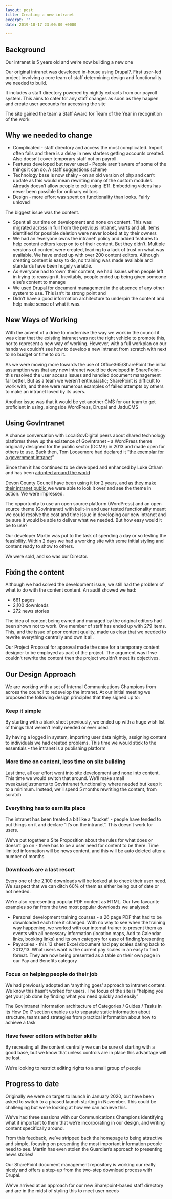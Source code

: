 ```yaml
---
layout: post
title: Creating a new intranet
excerpt: ''
date: 2019-10-17 23:00:00 +0000

---
```

## Background

Our intranet is 5 years old and we’re now building a new one

Our original intranet was developed in-house using Drupal7. First user-led project involving a core team of staff determining design and functionality we needed to build.

It includes a staff directory powered by nightly extracts from our payroll system. This aims to cater for any staff changes as soon as they happen and create user accounts for accessing the site

The site gained the team a Staff Award for Team of the Year in recognition of the work

## Why we needed to change

* Complicated - staff directory and access the most complicated. Import often fails and there is a delay in new starters getting accounts created. Also doesn’t cover temporary staff not on payroll.
* Features developed but never used - People aren’t aware of some of the things it can do. A staff suggestions scheme
* Technology base is now shaky - on an old version of php and can’t update as this would mean rewriting many of the custom modules. Already doesn’t allow people to edit using IE11. Embedding videos has never been possible for ordinary editors
* Design - more effort was spent on functionality than looks. Fairly unloved

The biggest issue was the content.

* Spent all our time on development and none on content. This was migrated across in full from the previous intranet, warts and all. Items identified for possible deletion were never looked at by their owners
* We had an ‘everyone owns the intranet’ policy and added features to help content editors keep on to of their content. But they didn’t. Multiple versions of content were created, leading to a lack of trust on what was available. We have ended up with over 200 content editors. Although creating content is easy to do, no training was made available and standards have been hugely variable.
* As everyone had to ‘own’ their content, we had issues when people left in trying to reassign it. Inevitably, people ended up being given someone else’s content to manage
* We used Drupal for document management in the absence of any other system to use. This isn’t its strong point and
* Didn’t have a good information architecture to underpin the content and help make sense of what it was.

## New Ways of Working

With the advent of a drive to modernise the way we work in the council it was clear that the existing intranet was not the right vehicle to promote this, nor to represent a new way of working. However, with a full workplan on our hands we couldn’t see how to develop a new intranet from scratch with next to no budget or time to do it.

As we were moving more towards the use of Office365/SharePoint the initial assumption was that any new intranet would be developed in SharePoint - this resolved the user access issues and handled document management far better. But as a team we weren’t enthusiastic; SharePoint is difficult to work with, and there were numerous examples of failed attempts by others to make an intranet loved by its users.

Another issue was that it would be yet another CMS for our team to get proficient in using, alongside WordPress, Drupal and JaduCMS

## Using GovIntranet

A chance conversation with LocalGovDigital peers about shared technology platforms threw up the existence of GovIntranet - a WordPress theme originally designed for the public sector (DCMS) in 2013 and made open for others to use. Back then, Tom Loosemore had declared it “[the exemplar for a government intranet](https://gds.blog.gov.uk/2013/03/18/intranets-dcms/)”

Since then it has continued to be developed and enhanced by Luke Otham and has been [adopted around the world]()

Devon County Council have been using it for 2 years, and as [they make their intranet public ](https://inside.devon.gov.uk)we were able to look it over and see the theme in action. We were impressed.

The opportunity to use an open source platform (WordPress) and an open source theme (GovIntranet) with built-in and user tested functionality meant we could resolve the cost and time issue in developing our new intranet and be sure it would be able to deliver what we needed. But how easy would it be to use?

Our developer Martin was put to the task of spending a day or so testing the feasibility. Within 2 days we had a working site with some initial styling and content ready to show to others.

We were sold, and so was our Director.

## Fixing the content

Although we had solved the development issue, we still had the problem of what to do with the content content. An audit showed we had:

* 661 pages
* 2,100 downloads
* 272 news stories

The idea of content being owned and managed by the original editors had been shown not to work. One member of staff has ended up with 279 items. This, and the issue of poor content quality, made us clear that we needed to rewrite everything centrally and own it all.

Our Project Proposal for approval made the case for a temporary content designer to be employed as part of the project. The argument was if we couldn’t rewrite the content then the project wouldn’t meet its objectives.

## Our Design Approach

We are working with a set of Internal Communications Champions from across the council to redevelop the intranet. At our initial meeting we proposed the following design principles that they signed up to:

### Keep it simple

By starting with a blank sheet previously, we ended up with a huge wish list of things that weren’t really needed or ever used.

By having a logged in system, importing user data nightly, assigning content to individuals we had created problems. This time we would stick to the essentials - the intranet is a publishing platform

### More time on content, less time on site building

Last time, all our effort went into site development and none into content. This time we would switch that around. We’ll make small tweaks/adjustments to GovIntranet functionality where needed but keep it to a minimum. Instead, we’ll spend 5 months rewriting the content, from scratch

### Everything has to earn its place

The intranet has been treated a bit like a “bucket’ - people have tended to put things on it and declare “it’s on the intranet”. This doesn’t work for users.

We’ve put together a Site Proposition about the rules for what does or doesn’t go on - there has to be a user need for content to be there. Time limited information will be news content, and this will be auto deleted after a number of months

### Downloads are a last resort

Every one of the 2,100 downloads will be looked at to check their user need. We suspect that we can ditch 60% of them as either being out of date or not needed.

We’re also representing popular PDF content as HTML. Our two favourite examples so far from the two most popular downloads we analysed:

* Personal development training courses - a 26 page PDF that had to be downloaded each time it changed. With no way to see when the training way happening, we worked with our internal trainer to present them as events with all necessary information (location maps, Add to Calendar links, booking links) and its own category for ease of finding/presenting
* Payscales - this 13 sheet Excel document had pay scales dating back to 2012/13. What users want is the current pay scales in an easy to find format. They are now being presented as a table on their own page in our Pay and Benefits category

### Focus on helping people do their job

We had previously adopted an ‘anything goes’ approach to intranet content. We know this hasn’t worked for users. The focus of the site is “helping you get your job done by finding what you need quickly and easily”

The GovIntranet information architecture of Categories / Guides / Tasks in its How Do I? section enables us to separate static information about structure, teams and strategies from practical information about how to achieve a task

### Have fewer editors with better skills

By recreating all the content centrally we can be sure of starting with a good base, but we know that unless controls are in place this advantage will be lost.

We’re looking to restrict editing rights to a small group of people

## Progress to date

Originally we were on target to launch in January 2020, but have been asked to switch to a phased launch starting in November. This could be challenging but we're looking at how we can achieve this.

We’ve had three sessions with our Communications Champions identifying what it important to them that we’re incorporating in our design, and writing content specifically around.

From this feedback, we’ve stripped back the homepage to being attractive and simple, focusing on presenting the most important information people need to see. Martin has even stolen the Guardian’s approach to presenting news stories!

Our SharePoint document management repository is working our really nicely and offers a step-up from the two-step download process with Drupal. 

We've arrived at an approach for our new Sharepoint-based staff directory and are in the midst of styling this to meet user needs